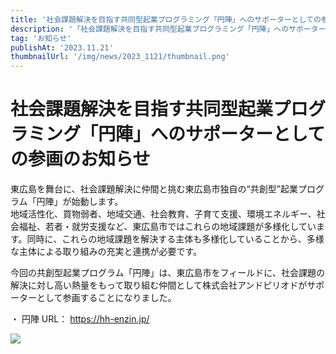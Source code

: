```yaml
---
title: '社会課題解決を目指す共同型起業プログラミング「円陣」へのサポーターとしての参画のお知らせ'
description: '「社会課題解決を目指す共同型起業プログラミング「円陣」へのサポーターとしての参画のお知らせ'
tag: 'お知らせ'
publishAt: '2023.11.21'
thumbnailUrl: '/img/news/2023_1121/thumbnail.png'
---
```


# 社会課題解決を目指す共同型起業プログラミング「円陣」へのサポーターとしての参画のお知らせ

東広島を舞台に、社会課題解決に仲間と挑む東広島市独自の“共創型”起業プログラム「円陣」が始動します。  
地域活性化、買物弱者、地域交通、社会教育、子育て支援、環境エネルギー、社会福祉、若者・就労支援など、東広島市ではこれらの地域課題が多様化しています。同時に、これらの地域課題を解決する主体も多様化していることから、多様な主体による取り組みの充実と連携が必要です。

今回の共創型起業プログラム「円陣」は、東広島市をフィールドに、社会課題の解決に対し高い熱量をもって取り組む仲間として株式会社アンドピリオドがサポーターとして参画することになりました。

・ 円陣 URL： https://hh-enzin.jp/

![](/img/news/2023_1121/content.PNG)
